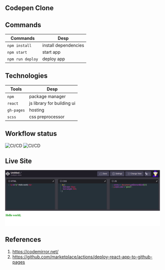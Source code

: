 ## Codepen Clone

## Commands
  | Commands     |            Desp         |
  |--------------|-------------------------|
  |`npm install` | install dependencies    |
  |`npm start`   | start app               |
  |`npm run deploy` | deploy app           |

## Technologies
|   Tools    |    Desp                   |
|------------|---------------------------|
| `npm`      | package manager           |
| `react`    | js library for building ui|
| `gh-pages` | hosting                   |
| `scss`     | css preprocessor          |


## Workflow status
  ![CI/CD](https://github.com/sudipstha08/codepen/workflows/codepen_cd/badge.svg)
  ![CI/CD](https://github.com/sudipstha08/codepen/workflows/codepen_ci/badge.svg)
## Live Site
<a href="https://sudipstha08.github.io/codepen/" rel="codepen">![codepen-clone](https://github.com/sudipstha08/codepen/blob/master/src/assets/pen.png?raw=true)</a>

## References
1. https://codemirror.net/
2. https://github.com/marketplace/actions/deploy-react-app-to-github-pages